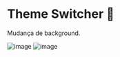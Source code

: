 # Theme Switcher :art:

Mudança de background.

![image](https://user-images.githubusercontent.com/86576676/136896842-649718da-c761-405b-8877-74b090b5aabb.png)
![image](https://user-images.githubusercontent.com/86576676/136896933-aaecd294-a2dc-4cef-93fd-52fa2a4e0a19.png)




